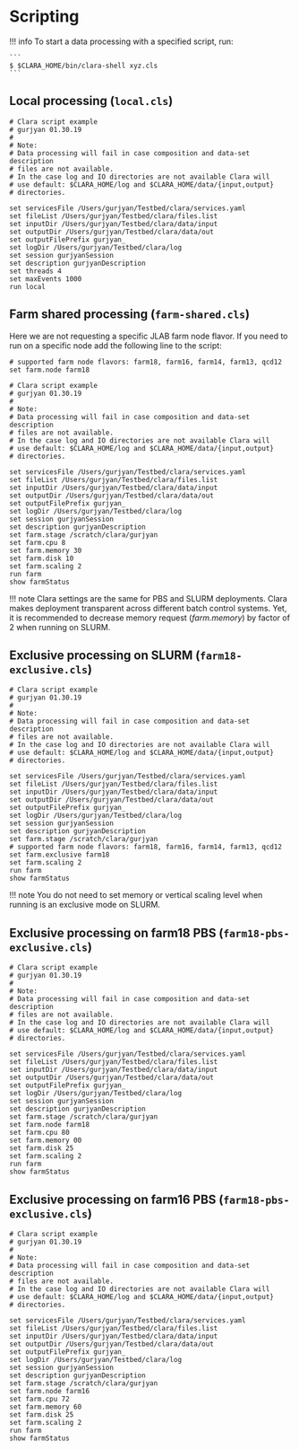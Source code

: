 # Scripting

!!! info
    To start a data processing with a specified script, run:

    ```
    $ $CLARA_HOME/bin/clara-shell xyz.cls
    ```


## Local processing (`local.cls`)

```
# Clara script example
# gurjyan 01.30.19
#
# Note:
# Data processing will fail in case composition and data-set description
# files are not available.
# In the case log and IO directories are not available Clara will
# use default: $CLARA_HOME/log and $CLARA_HOME/data/{input,output}
# directories.

set servicesFile /Users/gurjyan/Testbed/clara/services.yaml
set fileList /Users/gurjyan/Testbed/clara/files.list
set inputDir /Users/gurjyan/Testbed/clara/data/input
set outputDir /Users/gurjyan/Testbed/clara/data/out
set outputFilePrefix gurjyan_
set logDir /Users/gurjyan/Testbed/clara/log
set session gurjyanSession
set description gurjyanDescription
set threads 4
set maxEvents 1000
run local
```


## Farm shared processing (`farm-shared.cls`)

Here we are not requesting a specific JLAB farm node flavor.
If you need to run on a specific node add the following line to the script:

```
# supported farm node flavors: farm18, farm16, farm14, farm13, qcd12
set farm.node farm18
```

```
# Clara script example
# gurjyan 01.30.19
#
# Note:
# Data processing will fail in case composition and data-set description
# files are not available.
# In the case log and IO directories are not available Clara will
# use default: $CLARA_HOME/log and $CLARA_HOME/data/{input,output}
# directories.

set servicesFile /Users/gurjyan/Testbed/clara/services.yaml
set fileList /Users/gurjyan/Testbed/clara/files.list
set inputDir /Users/gurjyan/Testbed/clara/data/input
set outputDir /Users/gurjyan/Testbed/clara/data/out
set outputFilePrefix gurjyan_
set logDir /Users/gurjyan/Testbed/clara/log
set session gurjyanSession
set description gurjyanDescription
set farm.stage /scratch/clara/gurjyan
set farm.cpu 8
set farm.memory 30
set farm.disk 10
set farm.scaling 2
run farm
show farmStatus
```

!!! note
    Clara settings are the same for PBS and SLURM deployments.
    Clara makes deployment transparent across different batch control systems.
    Yet, it is recommended to decrease memory request (*farm.memory*) by
    factor of 2 when running on SLURM.


## Exclusive processing on SLURM (`farm18-exclusive.cls`)

```
# Clara script example
# gurjyan 01.30.19
#
# Note:
# Data processing will fail in case composition and data-set description
# files are not available.
# In the case log and IO directories are not available Clara will
# use default: $CLARA_HOME/log and $CLARA_HOME/data/{input,output}
# directories.

set servicesFile /Users/gurjyan/Testbed/clara/services.yaml
set fileList /Users/gurjyan/Testbed/clara/files.list
set inputDir /Users/gurjyan/Testbed/clara/data/input
set outputDir /Users/gurjyan/Testbed/clara/data/out
set outputFilePrefix gurjyan_
set logDir /Users/gurjyan/Testbed/clara/log
set session gurjyanSession
set description gurjyanDescription
set farm.stage /scratch/clara/gurjyan
# supported farm node flavors: farm18, farm16, farm14, farm13, qcd12
set farm.exclusive farm18
set farm.scaling 2
run farm
show farmStatus

```

!!! note
    You do not need to set memory or vertical scaling level
    when running is an exclusive mode on SLURM.


## Exclusive processing on farm18 PBS (`farm18-pbs-exclusive.cls`)

```
# Clara script example
# gurjyan 01.30.19
#
# Note:
# Data processing will fail in case composition and data-set description
# files are not available.
# In the case log and IO directories are not available Clara will
# use default: $CLARA_HOME/log and $CLARA_HOME/data/{input,output}
# directories.

set servicesFile /Users/gurjyan/Testbed/clara/services.yaml
set fileList /Users/gurjyan/Testbed/clara/files.list
set inputDir /Users/gurjyan/Testbed/clara/data/input
set outputDir /Users/gurjyan/Testbed/clara/data/out
set outputFilePrefix gurjyan_
set logDir /Users/gurjyan/Testbed/clara/log
set session gurjyanSession
set description gurjyanDescription
set farm.stage /scratch/clara/gurjyan
set farm.node farm18
set farm.cpu 80
set farm.memory 00
set farm.disk 25
set farm.scaling 2
run farm
show farmStatus

```


## Exclusive processing on farm16 PBS (`farm18-pbs-exclusive.cls`)

```
# Clara script example
# gurjyan 01.30.19
#
# Note:
# Data processing will fail in case composition and data-set description
# files are not available.
# In the case log and IO directories are not available Clara will
# use default: $CLARA_HOME/log and $CLARA_HOME/data/{input,output}
# directories.

set servicesFile /Users/gurjyan/Testbed/clara/services.yaml
set fileList /Users/gurjyan/Testbed/clara/files.list
set inputDir /Users/gurjyan/Testbed/clara/data/input
set outputDir /Users/gurjyan/Testbed/clara/data/out
set outputFilePrefix gurjyan_
set logDir /Users/gurjyan/Testbed/clara/log
set session gurjyanSession
set description gurjyanDescription
set farm.stage /scratch/clara/gurjyan
set farm.node farm16
set farm.cpu 72
set farm.memory 60
set farm.disk 25
set farm.scaling 2
run farm
show farmStatus
```

